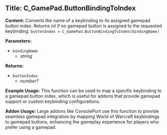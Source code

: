 ## Title: C_GamePad.ButtonBindingToIndex

**Content:**
Converts the name of a keybinding to its assigned gamepad button index. Returns nil if no gamepad button is assigned to the requested keybinding.
`buttonIndex = C_GamePad.ButtonBindingToIndex(bindingName)`

**Parameters:**
- `bindingName`
  - *string*

**Returns:**
- `buttonIndex`
  - *number?*

**Example Usage:**
This function can be used to map a specific keybinding to a gamepad button index, which is useful for addons that provide gamepad support or custom keybinding configurations.

**Addon Usage:**
Large addons like ConsolePort use this function to provide seamless gamepad integration by mapping World of Warcraft keybindings to gamepad buttons, enhancing the gameplay experience for players who prefer using a gamepad.